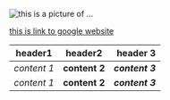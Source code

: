 <!-- # git-test

## title h2

### title h3

#### title h4

##### title h5

*this content is .....*  
_this content is ....._  
**this content is .....**  
__this content is .....__  
*__this content is .....__*  
**_this content is ....._**  

+ this is ...
- this is ...
* this is ...
    * this is ...

***
---
___

> test
>> test
>>> test -->



![this is a picture of ...](https://thumbs.dreamstime.com/b/stunning-hd-pic-caribbean-beach-cocktail-featuring-coconut-pineapple-set-against-palm-trees-sand-blue-sea-359953956.jpg)

[this is link to google website](http://www.google.go.th)

| header1 | header2 | header 3|
-- | :--: | --:
| *content 1* | **content 2** | *__content 3__*
| *content 1* | **content 2** | *__content 3__*